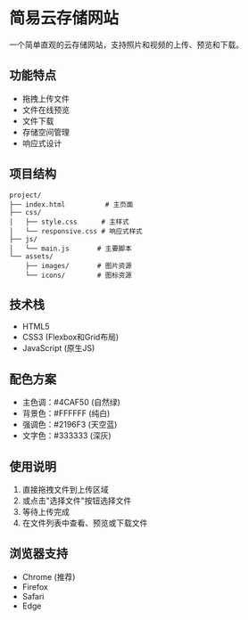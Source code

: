 # 简易云存储网站

一个简单直观的云存储网站，支持照片和视频的上传、预览和下载。

## 功能特点

- 拖拽上传文件
- 文件在线预览
- 文件下载
- 存储空间管理
- 响应式设计

## 项目结构

```
project/
├── index.html          # 主页面
├── css/               
│   ├── style.css      # 主样式
│   └── responsive.css # 响应式样式
├── js/                
│   └── main.js       # 主要脚本
└── assets/           
    ├── images/       # 图片资源
    └── icons/        # 图标资源
```

## 技术栈

- HTML5
- CSS3 (Flexbox和Grid布局)
- JavaScript (原生JS)

## 配色方案

- 主色调：#4CAF50 (自然绿)
- 背景色：#FFFFFF (纯白)
- 强调色：#2196F3 (天空蓝)
- 文字色：#333333 (深灰)

## 使用说明

1. 直接拖拽文件到上传区域
2. 或点击"选择文件"按钮选择文件
3. 等待上传完成
4. 在文件列表中查看、预览或下载文件

## 浏览器支持

- Chrome (推荐)
- Firefox
- Safari
- Edge 